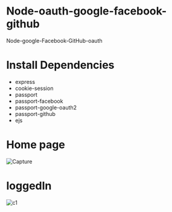 # Node-oauth-google-facebook-github
Node-google-Facebook-GitHub-oauth


# Install Dependencies
* express
* cookie-session
* passport
* passport-facebook
* passport-google-oauth2
* passport-github
* ejs

# Home page 
![Capture](https://user-images.githubusercontent.com/41700863/97697922-b6a7cc00-1acd-11eb-9904-bd8a52872cef.JPG)

# loggedIn 
![c1](https://user-images.githubusercontent.com/41700863/97697944-c1626100-1acd-11eb-83ab-73df5035f857.JPG)
